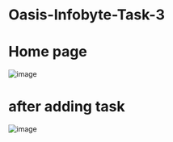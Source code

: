 # Oasis-Infobyte-Task-3

# Home page
![image](https://github.com/user-attachments/assets/cb8cc42c-7a95-4629-92cf-a859378fdb51)

# after adding task
![image](https://github.com/user-attachments/assets/aff10046-5f80-4087-9676-23c4abfc6bfc)
